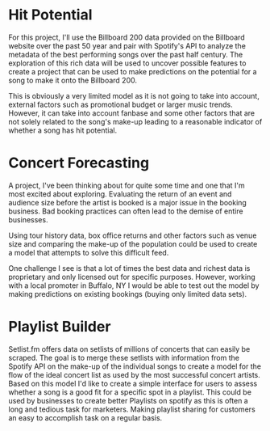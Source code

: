 # Hit Potential

For this project, I'll use the Billboard 200 data provided on the Billboard website over the past 50 year and pair with Spotify's API to analyze the metadata of the best performing songs over the past half century. The exploration of this rich data will be used to uncover possible features to create a project that can be used to make predictions on the potential for a song to make it onto the Billboard 200.

This is obviously a very limited model as it is not going to take into account, external factors such as promotional budget or larger music trends. However, it can take into account fanbase and some other factors that are not solely related to the song's make-up leading to a reasonable indicator of whether a song has hit potential.

# Concert Forecasting

A project, I've been thinking about for quite some time and one that I'm most excited about exploring. Evaluating the return of an event and audience size before the artist is booked is a major issue in the booking business. Bad booking practices can often lead to the demise of entire businesses.

Using tour history data, box office returns and other factors such as venue size and comparing the make-up of the population could be used to create a model that attempts to solve this difficult feed.

One challenge I see is that a lot of times the best data and richest data is proprietary and only licensed out for specific purposes. However, working with a local promoter in Buffalo, NY I would be able to test out the model by making predictions on existing bookings (buying only limited data sets).

# Playlist Builder

Setlist.fm offers data on setlists of millions of concerts that can easily be scraped. The goal is to merge these setlists with information from the Spotify API on the make-up of the individual songs to create a model for the flow of the ideal concert list as used by the most successful concert artists. Based on this model I'd like to create a simple interface for users to assess whether a song is a good fit for a specific spot in a playlist. This could be used by businesses to create better Playlists on spotify as this is often a long and tedious task for marketers. Making playlist sharing for customers an easy to accomplish task on a regular basis.
